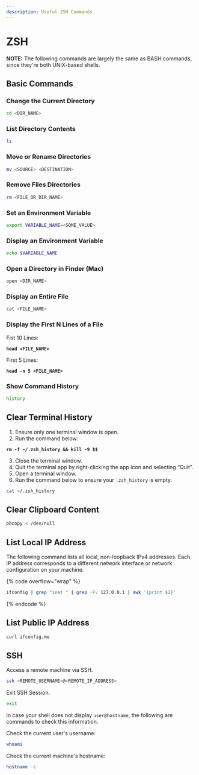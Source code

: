 ```yaml
---
description: Useful ZSH Commands
---
```


# ZSH

**NOTE:** The following commands are largely the same as BASH commands, since they're both UNIX-based shells.

## Basic Commands

### Change the Current Directory

```bash
cd <DIR_NAME>
```

### List Directory Contents

```bash
ls
```

### Move or Rename Directories

```bash
mv <SOURCE> <DESTINATION>
```

### Remove Files Directories

```bash
rm <FILE_OR_DIR_NAME>
```

### Set an Environment Variable

```bash
export VARIABLE_NAME=<SOME_VALUE>
```

### Display an Environment Variable

```bash
echo $VARIABLE_NAME
```

### Open a Directory in Finder (Mac)

```bash
open <DIR_NAME> 
```

### Display an Entire File

```bash
cat <FILE_NAME>
```

### Display the First N Lines of a File

Fist 10 Lines:

<pre class="language-bash"><code class="lang-bash"><strong>head &#x3C;FILE_NAME>
</strong></code></pre>

First 5 Lines:

<pre><code><strong>head -n 5 &#x3C;FILE_NAME>
</strong></code></pre>

### Show Command History

```bash
history
```

## Clear Terminal History

1. Ensure only one terminal window is open.
2. Run the command below:

<pre class="language-bash"><code class="lang-bash"><strong>rm -f ~/.zsh_history &#x26;&#x26; kill -9 $$
</strong></code></pre>

3. Close the terminal window.
4. Quit the terminal app by right-clicking the app icon and selecting “Quit”.
5. Open a terminal window.
6. Run the command below to ensure your `.zsh_history` is empty.

```bash
cat ~/.zsh_history
```

## Clear Clipboard Content

```bash
pbcopy < /dev/null
```

## List Local IP Address

The following command lists all local, non-loopback IPv4 addresses. Each IP address corresponds to a different network interface or network configuration on your machine.

{% code overflow="wrap" %}
```bash
ifconfig | grep "inet " | grep -Fv 127.0.0.1 | awk '{print $2}'
```
{% endcode %}

## List Public IP Address

```bash
curl ifconfig.me
```

## SSH

Access a remote machine via SSH.

```bash
ssh <REMOTE_USERNAME>@<REMOTE_IP_ADDRESS>
```

Exit SSH Session.

```bash
exit
```

In case your shell does not display `user@hostname`, the following are commands to check this information.

Check the current user's username:

```bash
whoami
```

Check the current machine's hostname:

```bash
hostname -s
```
